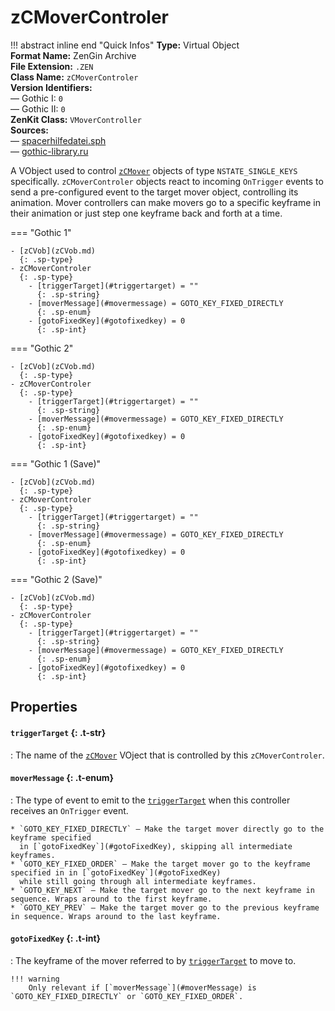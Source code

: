 # zCMoverControler

!!! abstract inline end "Quick Infos"
    **Type:** Virtual Object<br/>
    **Format Name:** ZenGin Archive<br/>
    **File Extension:** `.ZEN`<br/>
    **Class Name:** `zCMoverControler`<br/>
    **Version Identifiers:**<br />
    — Gothic I: `0`<br/>
    — Gothic II: `0`<br/>
    **ZenKit Class:** `VMoverController`<br/>
    **Sources:**<br/>
    — [spacerhilfedatei.sph](https://wiki.worldofgothic.de/doku.php?id=spacer:hilfedatei)<br/>
    — [gothic-library.ru](http://www.gothic-library.ru/publ/class_zcmovercontroler/1-1-0-528)

A VObject used to control [`zCMover`](zCMover.md) objects of type `NSTATE_SINGLE_KEYS` specifically.
`zCMoverControler` objects react to incoming `OnTrigger` events to send a pre-configured event to the target mover
object, controlling its animation. Mover controllers can make movers go to a specific keyframe in their animation or
just step one keyframe back and forth at a time.

=== "Gothic 1"

    - [zCVob](zCVob.md)
      {: .sp-type}
    - zCMoverControler
      {: .sp-type}
        - [triggerTarget](#triggertarget) = ""
          {: .sp-string}
        - [moverMessage](#movermessage) = GOTO_KEY_FIXED_DIRECTLY
          {: .sp-enum}
        - [gotoFixedKey](#gotofixedkey) = 0
          {: .sp-int}

=== "Gothic 2"

    - [zCVob](zCVob.md)
      {: .sp-type}
    - zCMoverControler
      {: .sp-type}
        - [triggerTarget](#triggertarget) = ""
          {: .sp-string}
        - [moverMessage](#movermessage) = GOTO_KEY_FIXED_DIRECTLY
          {: .sp-enum}
        - [gotoFixedKey](#gotofixedkey) = 0
          {: .sp-int}

=== "Gothic 1 (Save)"

    - [zCVob](zCVob.md)
      {: .sp-type}
    - zCMoverControler
      {: .sp-type}
        - [triggerTarget](#triggertarget) = ""
          {: .sp-string}
        - [moverMessage](#movermessage) = GOTO_KEY_FIXED_DIRECTLY
          {: .sp-enum}
        - [gotoFixedKey](#gotofixedkey) = 0
          {: .sp-int}

=== "Gothic 2 (Save)"

    - [zCVob](zCVob.md)
      {: .sp-type}
    - zCMoverControler
      {: .sp-type}
        - [triggerTarget](#triggertarget) = ""
          {: .sp-string}
        - [moverMessage](#movermessage) = GOTO_KEY_FIXED_DIRECTLY
          {: .sp-enum}
        - [gotoFixedKey](#gotofixedkey) = 0
          {: .sp-int}


## Properties

#### `triggerTarget` {: .t-str}

:   The name of the [`zCMover`](zCMover.md) VOject that is controlled by this `zCMoverControler`.

#### `moverMessage` {: .t-enum}

:   The type of event to emit to the [`triggerTarget`](#triggerTarget) when this controller receives an `OnTrigger` event.

    * `GOTO_KEY_FIXED_DIRECTLY` — Make the target mover directly go to the keyframe specified
      in [`gotoFixedKey`](#gotoFixedKey), skipping all intermediate keyframes.
    * `GOTO_KEY_FIXED_ORDER` — Make the target mover go to the keyframe specified in in [`gotoFixedKey`](#gotoFixedKey)
      while still going through all intermediate keyframes.
    * `GOTO_KEY_NEXT` — Make the target mover go to the next keyframe in sequence. Wraps around to the first keyframe.
    * `GOTO_KEY_PREV` — Make the target mover go to the previous keyframe in sequence. Wraps around to the last keyframe.

#### `gotoFixedKey` {: .t-int}

:   The keyframe of the mover referred to by [`triggerTarget`](#triggerTarget) to move to.

    !!! warning
        Only relevant if [`moverMessage`](#moverMessage) is `GOTO_KEY_FIXED_DIRECTLY` or `GOTO_KEY_FIXED_ORDER`.
